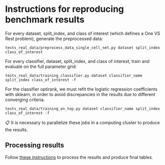 # Instructions for reproducing benchmark results

For every dataset, split_index, and class of interest (which defines a One VS Rest problem), generate the preprocessed data:

```
tests_real_data/preprocess_data_single_cell_net.py dataset split_index class_of_interest
```

For every classifier, dataset, split_index, and class of interest, train and evaluate on the full parameter grid:

```
tests_real_data/training_classifier.py dataset classifier_name split_index class_of_interest -f
```

For the classifier optirank, we must refit the logistic regression coefficients with sklearn, in order to avoid discrepancies in the results due to different converging criteria.

```
tests_real_data/training_on_top.py dataset classifier_name split_index class_of_interest -f
```

📋 It is necessary to parallelize these jobs in a computing cluster to produce the results.

## Processing results

 Follow [these instructions](processing_results/README.md) to process the results and produce final tables.